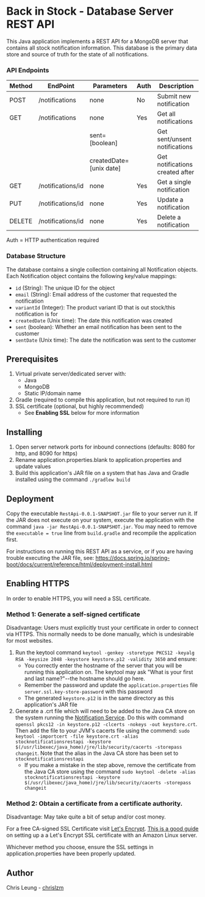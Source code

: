 # Back in Stock - Database Server REST API

This Java application implements a REST API for a MongoDB server that contains all stock notification information. This database is the primary data store and source of truth for the state of all notifications.

### API Endpoints

| Method | EndPoint                | Parameters              | Auth | Description                      |
|--------|-------------------------|-------------------------|------|----------------------------------|
| POST   | /notifications          | none                    | No   |  Submit new notification         |
| GET    | /notifications          | none                    | Yes  |  Get all notifications           |
|        |                         | sent=[boolean]          |      |  Get sent/unsent notifications   |
|        |                         | createdDate=[unix date] |      |  Get notifications created after |
| GET    | /notifications/id       | none                    | Yes  |  Get a single notification       |
| PUT    | /notifications/id       | none                    | Yes  |  Update a notification           |
| DELETE | /notifications/id       | none                    | Yes  |  Delete a notification           |

Auth = HTTP authentication required

### Database Structure

The database contains a single collection containing all Notification objects. Each Notification object contains the following key/value mappings:
* `id` (String): The unique ID for the object
* `email` (String): Email address of the customer that requested the notification
* `variantId` (Integer): The product variant ID that is out stock/this notification is for
* `createdDate` (Unix time): The date this notification was created
* `sent` (boolean): Whether an email notification has been sent to the customer
* `sentDate` (Unix time): The date the notification was sent to the customer

## Prerequisites

1. Virtual private server/dedicated server with:
    * Java
    * MongoDB
    * Static IP/domain name
2. Gradle (required to compile this application, but not required to run it)
3. SSL certificate (optional, but highly recommended)
    * See **Enabling SSL** below for more information 

## Installing

1. Open server network ports for inbound connections (defaults: 8080 for http, and 8090 for https)
2. Rename application.properties.blank to application.properties and update values
3. Build this application's JAR file on a system that has Java and Gradle installed using the command `./gradlew build`

## Deployment

Copy the executable `RestApi-0.0.1-SNAPSHOT.jar` file to your server run it. If the JAR does not execute on your system, execute the application with the command `java -jar RestApi-0.0.1-SNAPSHOT.jar`. You may need to remove the `executable = true` line from `build.gradle` and recompile the application first.

For instructions on running this REST API as a service, or if you are having trouble executing the JAR file, see: https://docs.spring.io/spring-boot/docs/current/reference/html/deployment-install.html

## Enabling HTTPS

In order to enable HTTPS, you will need a SSL certificate.

### Method 1: Generate a self-signed certificate

Disadvantage: Users must explicitly trust your certificate in order to connect via HTTPS. This normally needs to be done manually, which is undesirable for most websites.

1. Run the keytool command `keytool -genkey -storetype PKCS12 -keyalg RSA -keysize 2048 -keystore keystore.p12 -validity 3650` and ensure:
    * You correctly enter the hostname of the server that you will be running this application on. The keytool may ask "What is your first and last name?"--the hostname should go here. 
    * Remember the password and update the `application.properties` file `server.ssl.key-store-password` with this password
    * The generated `keystore.p12` is in the same directory as this application's JAR file
2. Generate a .crt file which will need to be added to the Java CA store on the system running the [Notification Service](../NotificationService). Do this with command `openssl pkcs12 -in keystore.p12 -clcerts -nokeys -out keystore.crt`. Then add the file to your JVM's cacerts file using the commend: `sudo keytool -importcert -file keystore.crt -alias stocknotificationsrestapi -keystore $(/usr/libexec/java_home)/jre/lib/security/cacerts -storepass changeit`. Note that the alias in the Java CA store has been set to `stocknotificationsrestapi`
    * If you make a mistake in the step above, remove the certificate from the Java CA store using the command `sudo keytool -delete -alias stocknotificationsrestapi -keystore $(/usr/libexec/java_home)/jre/lib/security/cacerts -storepass changeit`

### Method 2: Obtain a certificate from a certificate authority.

Disadvantage: May take quite a bit of setup and/or cost money.

For a free CA-signed SSL Certificate visit [Let's Encrypt](https://letsencrypt.org). [This is a good guide](https://coderwall.com/p/e7gzbq/https-with-certbot-for-nginx-on-amazon-linux) on setting up a a Let's Encrypt SSL certificate with an Amazon Linux server.

Whichever method you choose, ensure the SSL settings in application.properties have been properly updated.

## Author

Chris Leung - [chrislzm](https://github.com/chrislzm)
